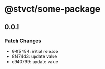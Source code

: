 # @stvct/some-package

## 0.0.1

### Patch Changes

- 94f5454: initial release
- 8f474d3: update value
- c940799: update value

